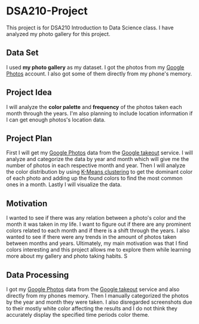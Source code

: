 # DSA210-Project
This project is for DSA210 Introduction to Data Science class. I have analyzed my photo gallery for this project.
## Data Set
I used **my photo gallery** as my dataset. I got the photos from my [Google Photos](https://photos.google.com/) account. I also got some of them directly from my phone's memory.

## Project Idea
I will analyze the **color palette** and **frequency** of the photos taken each month through the years. I'm also planning to include location information if I can get enough photos's location data. 

## Project Plan
First I will get my [Google Photos](https://photos.google.com/) data from the [Google takeout]( https://takeout.google) service. I will analyze and categorize the data by year and month which will give me the number of photos in each respective month and year. Then I will analyze the color distribution by using [K-Means clustering](https://en.wikipedia.org/wiki/K-means_clustering) to get the dominant color of each photo and adding up the found colors to find the most common ones in a month. Lastly I will visualize the data.

## Motivation
I wanted to see if there was any relation between a photo's color and the month it was taken in my life. I want to figure out if there are any prominent colors related to each month and if there is a shift through the years. I also wanted to see if there were any trends in the amount of photos taken between months and years. Ultimately, my main motivation was that I find colors interesting and this project allows me to explore them while learning more about my gallery and photo taking habits. 
S

## Data Processing
I got my [Google Photos](https://photos.google.com/) data from the [Google takeout]( https://takeout.google) service and also directly from my phones memory. Then I manually categorized the photos by the year and month they were taken. I also disregarded screenshots due to their mostly white color affecting the results and I do not think they accurately display the specified time periods color theme.
